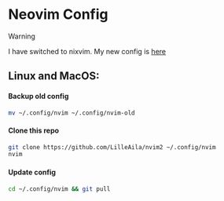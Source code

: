 # Neovim Config

> [!WARNING]
> I have switched to nixvim. My new config is [here](https://github.com/LilleAila/nvim-nix)

## Linux and MacOS:
#### Backup old config
```bash
mv ~/.config/nvim ~/.config/nvim-old
```
#### Clone this repo
```bash
git clone https://github.com/LilleAila/nvim2 ~/.config/nvim
nvim
```
#### Update config
```bash
cd ~/.config/nvim && git pull
```
